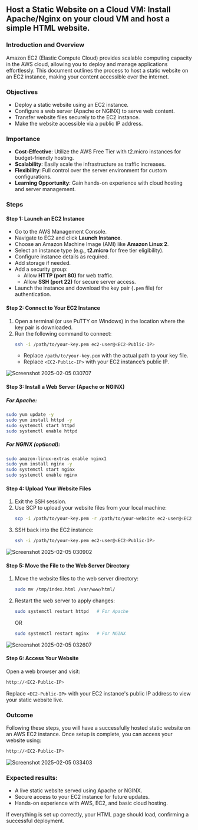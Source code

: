 ## Host a Static Website on a Cloud VM: Install Apache/Nginx on your cloud VM and host a simple HTML website.  

### Introduction and Overview  
Amazon EC2 (Elastic Compute Cloud) provides scalable computing capacity in the AWS cloud, allowing you to deploy and manage applications effortlessly. This document outlines the process to host a static website on an EC2 instance, making your content accessible over the internet.  

### Objectives  
- Deploy a static website using an EC2 instance.  
- Configure a web server (Apache or NGINX) to serve web content.  
- Transfer website files securely to the EC2 instance.  
- Make the website accessible via a public IP address.  

### Importance  
- **Cost-Effective**: Utilize the AWS Free Tier with t2.micro instances for budget-friendly hosting.  
- **Scalability**: Easily scale the infrastructure as traffic increases.  
- **Flexibility**: Full control over the server environment for custom configurations.  
- **Learning Opportunity**: Gain hands-on experience with cloud hosting and server management.  

### Steps  

#### Step 1: Launch an EC2 Instance  
- Go to the AWS Management Console.  
- Navigate to EC2 and click **Launch Instance**.  
- Choose an Amazon Machine Image (AMI) like **Amazon Linux 2**.  
- Select an instance type (e.g., **t2.micro** for free tier eligibility).  
- Configure instance details as required.  
- Add storage if needed.  
- Add a security group:  
  - Allow **HTTP (port 80)** for web traffic.  
  - Allow **SSH (port 22)** for secure server access.  
- Launch the instance and download the key pair (`.pem` file) for authentication.  

#### Step 2: Connect to Your EC2 Instance  
1. Open a terminal (or use PuTTY on Windows) in the location where the key pair is downloaded.  
2. Run the following command to connect:  
   ```sh  
   ssh -i /path/to/your-key.pem ec2-user@<EC2-Public-IP>  
   ```  
   - Replace `/path/to/your-key.pem` with the actual path to your key file.  
   - Replace `<EC2-Public-IP>` with your EC2 instance’s public IP.  


![Screenshot 2025-02-05 030707](https://github.com/user-attachments/assets/db527827-253c-4931-8212-a99efaf5d7ae)
#### Step 3: Install a Web Server (Apache or NGINX)  
##### For Apache:  
```sh  
sudo yum update -y  
sudo yum install httpd -y  
sudo systemctl start httpd  
sudo systemctl enable httpd  
```  

##### For NGINX (optional):  
```sh  
sudo amazon-linux-extras enable nginx1  
sudo yum install nginx -y  
sudo systemctl start nginx  
sudo systemctl enable nginx  
```  

#### Step 4: Upload Your Website Files  
1. Exit the SSH session.  
2. Use SCP to upload your website files from your local machine:  
   ```sh  
   scp -i /path/to/your-key.pem -r /path/to/your-website ec2-user@<EC2-Public-IP>:/tmp  
   ```  
3. SSH back into the EC2 instance:  
   ```sh  
   ssh -i /path/to/your-key.pem ec2-user@<EC2-Public-IP>  
   ```  

![Screenshot 2025-02-05 030902](https://github.com/user-attachments/assets/925a2c12-32c3-49bd-9da1-82e003597673)
#### Step 5: Move the File to the Web Server Directory  
1. Move the website files to the web server directory:  
   ```sh  
   sudo mv /tmp/index.html /var/www/html/  
   ```  
2. Restart the web server to apply changes:  
   ```sh  
   sudo systemctl restart httpd   # For Apache  
   ```  
   OR  
   ```sh  
   sudo systemctl restart nginx   # For NGINX  
   ```  

![Screenshot 2025-02-05 032607](https://github.com/user-attachments/assets/854287e8-5186-4f6d-9fd9-18bec001c756)
#### Step 6: Access Your Website  
Open a web browser and visit:  
```sh  
http://<EC2-Public-IP>  
```  
Replace `<EC2-Public-IP>` with your EC2 instance's public IP address to view your static website live.  

### Outcome  
Following these steps, you will have a successfully hosted static website on an AWS EC2 instance. Once setup is complete, you can access your website using:  
```sh  
http://<EC2-Public-IP>  
```

![Screenshot 2025-02-05 033403](https://github.com/user-attachments/assets/73460534-1760-420d-8f6a-a7b22a7a0415)
### Expected results:  
- A live static website served using Apache or NGINX.  
- Secure access to your EC2 instance for future updates.  
- Hands-on experience with AWS, EC2, and basic cloud hosting.  

If everything is set up correctly, your HTML page should load, confirming a successful deployment.
